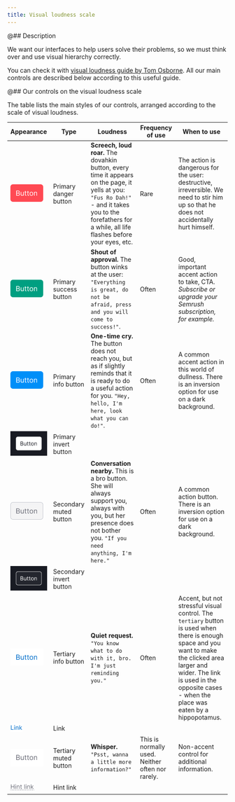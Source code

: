 ```yaml
---
title: Visual loudness scale
---
```


@## Description

We want our interfaces to help users solve their problems, so we must think over and use visual hierarchy correctly.

You can check it with [visual loudness guide by Tom Osborne](https://www.viget.com/articles/visual-loudness/). All our main controls are described below according to this useful guide.

@## Our controls on the visual loudness scale

The table lists the main styles of our controls, arranged according to the scale of visual loudness.

| Appearance                                 | Type                    | Loudness                                                                                                                                                                                                    | Frequency of use                                 | When to use                                                                                                                                                                                                                                     |
| ------------------------------------------ | ----------------------- | ----------------------------------------------------------------------------------------------------------------------------------------------------------------------------------------------------------- | ------------------------------------------------ | ----------------------------------------------------------------------------------------------------------------------------------------------------------------------------------------------------------------------------------------------- |
| ![danger button](static/button-1.png)      | Primary danger button   | **Screech, loud roar.** The dovahkin button, every time it appears on the page, it yells at you: `"Fus Ro Dah!"` - and it takes you to the forefathers for a while, all life flashes before your eyes, etc. | Rare                                             | The action is dangerous for the user: destructive, irreversible. We need to stir him up so that he does not accidentally hurt himself.                                                                                                          |
| ![success button](static/button-2.png)     | Primary success button  | **Shout of approval.** The button winks at the user: `"Everything is great, do not be afraid, press and you will come to success!"`.                                                                        | Often                                            | Good, important accent action to take, CTA. _Subscribe or upgrade your Semrush subscription, for example._                                                                                                                                      |
| ![info button](static/button-3.png)        | Primary info button     | **One-time cry.** The button does not reach you, but as if slightly reminds that it is ready to do a useful action for you. `"Hey, hello, I'm here, look what you can do!"`.                                | Often                                            | A common accent action in this world of dullness. There is an inversion option for use on a dark background.                                                                                                                                    |
| ![info invert button](static/button-4.png) | Primary invert button   |                                                                                                                                                                                                             |                                                  |                                                                                                                                                                                                                                                 |
| ![secondary button](static/button-5.png)   | Secondary muted button  | **Conversation nearby.** This is a bro button. She will always support you, always with you, but her presence does not bother you. `"If you need anything, I'm here."`                                      | Often                                            | A common action button. There is an inversion option for use on a dark background.                                                                                                                                                              |
| ![secondary button](static/button-6.png)   | Secondary invert button |                                                                                                                                                                                                             |                                                  |                                                                                                                                                                                                                                                 |
| ![tertiary button](static/button-7.png)    | Tertiary info button    | **Quiet request.** `"You know what to do with it, bro. I'm just reminding you."`                                                                                                                            | Often                                            | Accent, but not stressful visual control. The `tertiary` button is used when there is enough space and you want to make the clicked area larger and wider. The link is used in the opposite cases - when the place was eaten by a hippopotamus. |
| ![link example](static/link.png)           | Link                    |                                                                                                                                                                                                             |                                                  |                                                                                                                                                                                                                                                 |
| ![tertiary button](static/button-8.png)    | Tertiary muted button   | **Whisper.** `"Psst, wanna a little more information?"`                                                                                                                                                     | This is normally used. Neither often nor rarely. | Non-accent control for additional information.                                                                                                                                                                                                  |
| ![hint link example](static/hint-link.png) | Hint link               |                                                                                                                                                                                                             |                                                  |                                                                                                                                                                                                                                                 |
